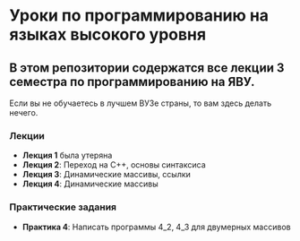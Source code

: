 # Уроки по программированию на языках высокого уровня

## В этом репозитории содержатся все лекции 3 семестра по программированию на ЯВУ.
 
 Если вы не обучаетесь в лучшем ВУЗе страны, то вам здесь делать нечего.
 
 ### Лекции
 * **Лекция 1** была утеряна
 * **Лекция 2**: Переход на C++, основы синтаксиса
 * **Лекция 3**: Динамические массивы, ссылки
 * **Лекция 4**: Динамические массивы
 
 ### Практические задания
 + **Практика 4**: Написать программы 4_2, 4_3 для двумерных массивов
